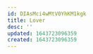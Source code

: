 ```yaml
---
id: DIAsMci4wMtV0YhKM1kgk
title: Lover
desc: ''
updated: 1643723096359
created: 1643723096359
---
```


